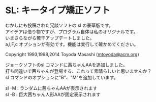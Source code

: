SL: キータイプ矯正ソフト
========================

むかしにも投稿された冗談ソフトの sl の豪華版です。  
アイデアは借り物ですが、プログラム自体は私のオリジナルです。  
いまさらながら若干アップデートしました。  
a,l,F,c オプションが有効です。機能は実行して確かめてください。  

Copyright 1993,1998,2014 Toyoda Masashi (mtoyoda@acm.org)  


ジョークソフトのsl コマンドに茜ちゃんAAを追加しました。  
打ち間違いで茜ちゃんが登場する、これって素晴らしいと思いませんか？  
sl コマンドのオプションに"B"、"M"を追加しています。  
   
sl -M : ランダムに茜ちゃんAAが表示されます  
sl -B : 巨大茜ちゃん人形AAが固定表示されます  

